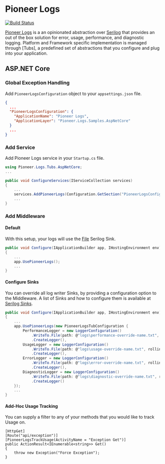 # Pioneer Logs

[![Build Status](https://dev.azure.com/pioneer-code/Pioneer%20Logs/_apis/build/status/PioneerCode.pioneer-logs)](https://dev.azure.com/pioneer-code/Pioneer%20Logs/_build/latest?definitionId=3)

[Pioneer Logs](https://github.com/PioneerCode/pioneer-logs) is a an opinionated abstraction over [Serilog](https://github.com/serilog/serilog) that provides an out of the box solution for error, usage, performance, and diagnostic logging. Platform and Framework specific implementation is managed through [Tubs], a predefined set of abstractions that you configure and plug into your application.  


## ASP.NET Core

### Global Exception Handling

Add `PioneerLogsConfiguration` object to your `appsettings.json` file.

```json
{
  ...
  "PioneerLogsConfiguration": {
    "ApplicationName": "Pioneer Logs",
    "ApplicationLayer": "Pioneer.Logs.Samples.AspNetCore"
  }
  ...
}
```

### Add Service

Add Pioneer Logs service in your `Startup.cs` file.

```csharp
using Pioneer.Logs.Tubs.AspNetCore;
...

public void ConfigureServices(IServiceCollection services)
{
    ...
    services.AddPioneerLogs(Configuration.GetSection("PioneerLogsConfiguration"));
    ...
}
```

### Add Middleware

#### Default

With this setup, your logs will use the [File](https://github.com/serilog/serilog-sinks-file) Serilog Sink.
 
```csharp
public void Configure(IApplicationBuilder app, IHostingEnvironment env)
{
    ...
    app.UsePioneerLogs();
    ...
}

```

#### Configure Sinks

You can override all log writer Sinks, by providing a configuration option to the Middleware. 
A list of Sinks and how to configure them is available at [Serilog Sinks](https://github.com/serilog/serilog/wiki/Provided-Sinks).

```csharp
public void Configure(IApplicationBuilder app, IHostingEnvironment env)
{
    ...
    app.UsePioneerLogs(new PioneerLogsTubConfiguration {
        PerformanceLogger = new LoggerConfiguration()
            .WriteTo.File(path: @"logs\performance-override-name.txt", rollingInterval: RollingInterval.Day)
            .CreateLogger(),
        UsageLogger = new LoggerConfiguration()
            .WriteTo.File(path: @"logs\usage-override-name.txt", rollingInterval: RollingInterval.Day)
            .CreateLogger(),
        ErrorLogger = new LoggerConfiguration()
            .WriteTo.File(path: @"logs\error-override-name.txt", rollingInterval: RollingInterval.Day)
            .CreateLogger(),
        DiagnosticLogger = new LoggerConfiguration()
            .WriteTo.File(path: @"logs\diagnostic-override-name.txt", rollingInterval: RollingInterval.Day)
            .CreateLogger()
    });
    ...
}

```

#### Add-Hoc Usage Tracking

You can supply a filter to any of your methods that you would like to track Usage on.

```
[HttpGet]
[Route("api/exception")]
[PioneerLogsTrackUsage(ActivityName = "Exception Get")]
public ActionResult<IEnumerable<string>> Get()
{
    throw new Exception("Force Exception");
}
```